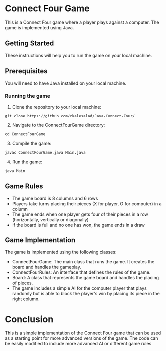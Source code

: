 # Connect Four Game
This is a Connect Four game where a player plays against a computer. The game is implemented using Java.

## Getting Started
These instructions will help you to run the game on your local machine.

## Prerequisites
You will need to have Java installed on your local machine.

### Running the game
1. Clone the repository to your local machine:
```
git clone https://github.com/rkalesalad/Java-Connect-Four/
```
2. Navigate to the ConnectFourGame directory:
```
cd ConnectFourGame
```
3. Compile the game:
```
javac ConnectFourGame.java Main.java
```
4. Run the game:
```
java Main
```
## Game Rules
- The game board is 8 columns and 6 rows
- Players take turns placing their pieces (X for player, O for computer) in a column
- The game ends when one player gets four of their pieces in a row (horizontally, vertically or diagonally)
- If the board is full and no one has won, the game ends in a draw
## Game Implementation
The game is implemented using the following classes:

- ConnectFourGame: The main class that runs the game. It creates the board and handles the gameplay.
- ConnectFourRules: An interface that defines the rules of the game.
- Board: A class that represents the game board and handles the placing of pieces.
- The game includes a simple AI for the computer player that plays randomly but is able to block the player's win by placing its piece in the right column.

# Conclusion
This is a simple implementation of the Connect Four game that can be used as a starting point for more advanced versions of the game. The code can be easily modified to include more advanced AI or different game rules
